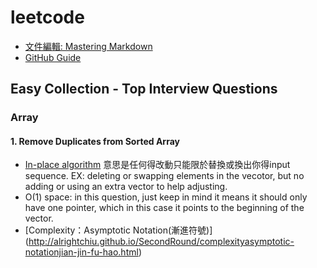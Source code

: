 # leetcode
- [文件編輯: Mastering Markdown](https://guides.github.com/features/mastering-markdown/)
- [GitHub Guide](https://guides.github.com/)
## Easy Collection - Top Interview Questions
### Array
#### 1. Remove Duplicates from Sorted Array
- [In-place algorithm](https://en.wikipedia.org/wiki/In-place_algorithm) 
意思是任何得改動只能限於替換或換出你得input sequence. EX: deleting or swapping elements in the vecotor, but no adding or using an extra vector to help adjusting.
- O(1) space: 
in this question, just keep in mind it means it should only have one pointer, which in this case it points to the beginning of the vector.
- [Complexity：Asymptotic Notation(漸進符號)] (http://alrightchiu.github.io/SecondRound/complexityasymptotic-notationjian-jin-fu-hao.html)

